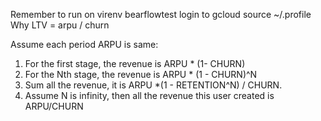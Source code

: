 Remember to run on virenv bearflowtest
login to gcloud
source ~/.profile
Why LTV = arpu / churn

Assume each period ARPU is same:
1. For the first stage,  the revenue is ARPU * (1- CHURN)
2. For the Nth stage, the revenue is ARPU * (1 - CHURN)^N
3. Sum all the revenue, it is ARPU *(1 - RETENTION^N) / CHURN.
4. Assume N is infinity, then all the revenue this user created is ARPU/CHURN

